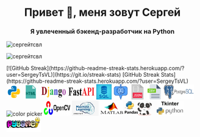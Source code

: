 <h1 align="center">Привет 👋, меня зовут Сергей</h1>
<h3 align="center">Я увлеченный бэкенд-разработчик на Python</h3>

<p align="left"> <img src="https://komarev.com/ghpvc/?username=sergeytsvl&label=Profile%20views&color=0e75b6&style=flat" alt="сергейтсвл" /> </p>
<p align="left"> <img src="https://github-readme-streak-stats.herokuapp.com/?user=SergeyTsVL" alt="сергейтсвл" /> </p>
[![GitHub Streak](https://github-readme-streak-stats.herokuapp.com/?user=SergeyTsVL)](https://git.io/streak-stats)
[GitHub Streak Stats](https://github-readme-streak-stats.herokuapp.com/?user=SergeyTsVL)
<div>
  <img width="40" height="40" src="icons8-pyton.gif" alt="color picker" />
  <img width="40" height="40" src="icons8-html.gif" alt="color picker" />
  <img width="70" height="40" src="django.gif" alt="color picker" />
  <img width="70" height="40" src="FastAPI.gif" alt="color picker" />
  <img width="40" height="40" src="sql.jpg" alt="color picker" />
  <img width="40" height="40" src="telegram.gif" alt="color picker" />
  <img width="40" height="40" src="json.png" alt="color picker" />
  <img width="40" height="40" src="csv.png" alt="color picker" />
  <img width="80" height="40" src="postgres.png" alt="color picker" />
  <img width="60" height="40" src="docker.gif" alt="color picker" />
  <img width="70" height="40" src="opencv.jpeg" alt="color picker" />
  <img width="70" height="40" src="ML.jpg" alt="color picker" />
  <img width="60" height="40" src="MTL.jpg" alt="color picker" />
  <img width="80" height="40" src="pandas.gif" alt="color picker" />
  <img width="70" height="40" src="tkiner.png" alt="color picker" />
  <img width="90" height="40" src="Pygame.png" alt="color picker" />
</div>





